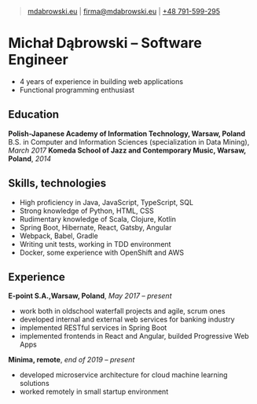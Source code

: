 > [mdabrowski.eu](https://mdabrowski.eu) | [firma@mdabrowski.eu](mailto:firma@mdabrowski.eu) | [+48 791-599-295](tel:+48791599295)

# Michał Dąbrowski &ndash; Software Engineer
* 4 years of experience in building web applications
* Functional programming enthusiast

## Education
**Polish-Japanese Academy of Information Technology, Warsaw, Poland**
&nbsp;&nbsp; B.S. in Computer and Information Sciences (specialization in Data Mining), *March 2017*
**Komeda School of Jazz and Contemporary Music, Warsaw, Poland**, *2014*

## Skills, technologies
* High proficiency in Java, JavaScript, TypeScript, SQL
* Strong knowledge of Python, HTML, CSS
* Rudimentary knowledge of Scala, Clojure, Kotlin
* Spring Boot, Hibernate, React, Gatsby, Angular
* Webpack, Babel, Gradle
* Writing unit tests, working in TDD environment
* Docker, some experience with OpenShift and AWS

## Experience
**E-point S.A.,Warsaw, Poland**, *May 2017 &ndash; present*
* work both in oldschool waterfall projects and agile, scrum ones
* developed internal and external web services for banking industry
* implemented RESTful services in Spring Boot
* implemented frontends in React and Angular, builded Progressive Web Apps

**Minima, remote**, *end of 2019 &ndash; present*
* developed microservice architecture for cloud machine learning solutions
* worked remotely in small startup environment
